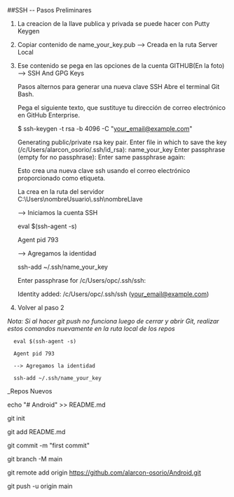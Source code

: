 ##SSH  -- Pasos Preliminares

1. La creacion de la llave publica y privada se puede hacer con Putty Keygen

2. Copiar contenido de name_your_key.pub --> Creada en la ruta Server Local
  
3. Ese contenido se pega en las opciones de la cuenta GITHUB(En la foto) --> SSH And GPG Keys

      Pasos alternos para generar una nueva clave SSH
      Abre el terminal Git Bash.

      Pega el siguiente texto, que sustituye tu dirección de correo electrónico en GitHub Enterprise.

      $ ssh-keygen -t rsa -b 4096 -C "your_email@example.com"
      
      Generating public/private rsa key pair.
      Enter file in which to save the key (/c/Users/alarcon_osorio/.ssh/id_rsa): name_your_key
      Enter passphrase (empty for no passphrase):
      Enter same passphrase again:

      Esto crea una nueva clave ssh usando el correo electrónico proporcionado como etiqueta.

      La crea en la ruta del servidor C:\Users\\nombreUsuario\\.ssh\\nombreLlave
      
      --> Iniciamos la cuenta SSH
      
      eval $(ssh-agent -s) 
      
      Agent pid 793
      
      --> Agregamos la identidad
      
      ssh-add ~/.ssh/name_your_key
      
      Enter passphrase for /c/Users/opc/.ssh/ssh:
      
      Identity added: /c/Users/opc/.ssh/ssh (your_email@example.com)
      
4. Volver al paso 2

_Nota: Si al hacer git push no funciona luego de cerrar y abrir Git, realizar estos comandos nuevamente en la ruta local de los repos_
      
      eval $(ssh-agent -s) 
      
      Agent pid 793
      
      --> Agregamos la identidad
      
      ssh-add ~/.ssh/name_your_key
      
_Repos Nuevos 

echo "# Android" >> README.md

git init

git add README.md

git commit -m "first commit"

git branch -M main

git remote add origin https://github.com/alarcon-osorio/Android.git

git push -u origin main
      

